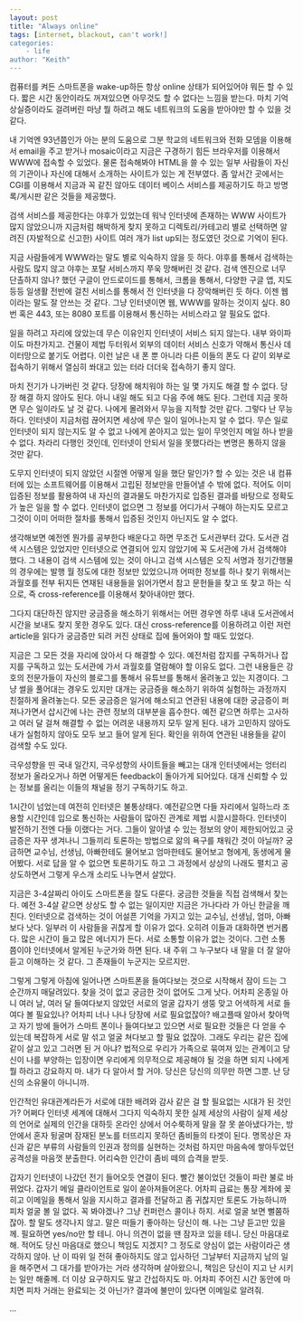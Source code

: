 ```yaml
---
layout: post
title: "Always online"
tags: [internet, blackout, can't work!]
categories:
    - life
author: "Keith"
---
```


컴퓨터를 켜든 스마트폰을 wake-up하든 항상 online 상태가 되어있어야 뭐든 할 수 있다. 짧은 시간 동안이라도 꺼져있으면 아무것도 할 수 없다는 느낌을 받는다. 마치 기억상실증이라도 걸려버린 마냥 뭘 하려고 해도 네트워크의 도움을 받아야만 할 수 있을 것 같다. 

내 기억엔 93년쯤인가 아는 분의 도움으로 그분 학교의 네트워크와 전화 모뎀을 이용해서 email을 주고 받거나 mosaic이라고 지금은 구경하기 힘든 브라우저를 이용해서 WWW에 접속할 수 있었다. 물론 접속해봐야 HTML을 쓸 수 있는 일부 사람들이 자신의 기관이나 자신에 대해서 소개하는 사이트가 있는 게 전부였다. 좀 앞서간 곳에서는 CGI를 이용해서 지금과 꼭 같진 않아도 데이터 베이스 서비스를 제공하기도 하고 방명록/게시판 같은 것들을 제공했다. 

검색 서비스를 제공한다는 야후가 있었는데 워낙 인터넷에 존재하는 WWW 사이트가 많지 않았으니까 지금처럼 해박하게 찾지 못하고 디렉토리/카테고리 별로 선택하면 알려진 (자발적으로 신고한) 사이트 여러 개가 list up되는 정도였던 것으로 기억이 된다. 

지금 사람들에게 WWW라는 말도 별로 익숙하지 않을 듯 하다. 야후를 통해서 검색하는 사람도 많지 않고 야후는 포탈 서비스까지 쭈욱 망해버린 것 같다. 검색 엔진으로 너무 단촐하지 않나? 했던 구글이 안드로이드를 통해서, 크롬을 통해서, 다양한 구글 앱, 지도 등등 일생활 전반에 걸친 서비스를 통해서 전 인터넷을 다 장악해버린 듯 하다. 이젠 웹이라는 말도 잘 안쓰는 것 같다. 그냥 인터넷이면 웹, WWW를 말하는 것이지 싶다. 80번 혹은 443, 또는 8080 포트를 이용해서 통신하는 서비스라고 알 필요도 없다.

일을 하려고 자리에 앉았는데 무슨 이유인지 인터넷이 서비스 되지 않는다. 내부 와이파이도 마찬가지고. 건물이 제법 두터워서 외부의 데이터 서비스 신호가 약해서 통신사 데이터망으로 붙기도 어렵다. 이런 날은 내 폰 뿐 아니라 다른 이들의 폰도 다 같이 외부로 접속하기 위해서 열심히 쏴대고 있는 터라 더더욱 접속하기 좋지 않다. 

마치 전기가 나가버린 것 같다. 당장에 해치워야 하는 일 몇 가지도 해결 할 수 없다. 당장 해결 하지 않아도 된다. 아니 내일 해도 되고 다음 주에 해도 된다. 그런데 지금 못하면 무슨 일이라도 날 것 같다. 나에게 몰려와서 무능을 지적할 것만 같다. 그렇다 난 무능하다. 인터넷이 지금처럼 끊어지면 세상에 무슨 일이 일어나는지 알 수 없다. 무슨 일로 인터넷이 되지 않는지도 알 수 없고 나에게 쏟아지고 있는 일이 무엇인지 메일 하나 받을 수 없다. 차라리 다행인 것인데, 인터넷이 안되서 일을 못했다라는 변명은 통하지 않을 것만 같다. 

도무지 인터넷이 되지 않았던 시절엔 어떻게 일을 했단 말인가? 할 수 있는 것은 내 컴퓨터에 있는 소프트웨어를 이용해서 고립된 정보만을 만들어낼 수 밖에 없다. 적어도 이미 입증된 정보를 활용하여 내 자신의 결과물도 마찬가지로 입증된 결과를 바탕으로 정확도가 높은 일을 할 수 없다. 인터넷이 없으면 그 정보를 어디가서 구해야 하는지도 모르고 그것이 이미 어떠한 절차를 통해서 입증된 것인지 아닌지도 알 수 없다. 

생각해보면 예전엔 뭔가를 공부한다 배운다고 하면 무조건 도서관부터 갔다. 도서관 검색 시스템은 있었지만 인터넷으로 연결되어 있지 않았기에 꼭 도서관에 가서 검색해야 했다. 그 내용이 검색 시스템에 있는 것이 아니고 검색 시스템은 오직 서명과 정기간행물의 경우에는 발행 월 정도에 대한 정보만 있었으니까 어떠한 정보를 하나 찾기 위해서는 과월호를 전부 뒤지든 연재된 내용들을 읽어가면서 참고 문헌들을 찾고 또 찾고 하는 식으로, 즉 cross-reference를 이용해서 찾아내야만 했다. 

그다지 대단하진 않지만 궁금증을 해소하기 위해서는 어떤 경우엔 하루 내내 도서관에서 시간을 보내도 찾지 못한 경우도 있다. 대신 cross-reference를 이용하려고 이런 저런 article을 읽다가 궁금증만 되려 커진 상태로 집에 돌어와야 할 때도 있었다. 

지금은 그 모든 것을 자리에 앉아서 다 해결할 수 있다. 예전처럼 잡지를 구독하거나 잡지를 구독하고 있는 도서관에 가서 과월호를 열람해야 할 이유도 없다. 그런 내용들은 강호의 전문가들이 자신의 블로그를 통해서 유튜브를 통해서 올려놓고 있는 지경이다. 그냥 썰을 풀어대는 경우도 있지만 대개는 궁금증을 해소하기 위하여 실험하는 과정까지 친절하게 올려놓는다. 모든 궁금증은 일거에 해소되고 연관된 내용에 대한 궁금증이 퍼져나가면서 삽시간에 나는 관련 정보의 대부분을 흡수한다. 예전 같으면 하루는 고사하고 여러 달 걸쳐 해결할 수 없는 어려운 내용까지 모두 알게 된다. 내가 고민하지 않아도 내가 실험하지 않아도 모두 보고 들어 알게 된다. 확인을 위하여 연관된 내용들을 같이 검색할 수도 있다. 

극우성향을 띤 국내 일간지, 극우성향의 사이트들을 빼고는 대개 인터넷에서는 엉터리 정보가 올라오거나 하면 어떻게든 feedback이 돌아가게 되어있다. 대개 신뢰할 수 있는 정보를 올리는 이들의 채널을 정기 구독하기도 하고.

1시간이 넘었는데 여전히 인터넷은 불통상태다. 예전같으면 다들 자리에서 일하느라 조용할 시간인데 입으로 통신하는 사람들이 많아진 관계로 제법 시끌시끌하다. 인터넷이 발전하기 전엔 다들 이랬다는 거다. 그들이 알아낼 수 있는 정보의 양이 제한되어있고 궁금증은 자꾸 생겨나니 그들끼리 토론하는 방법으로 앎의 욕구를 채워간 것이 아닐까? 궁금하면 교수님, 선생님, 아빠한테도 물어보고 엄마한테도 물어보고 형에게, 동생에게 물어봤다. 서로 답을 알 수 없으면 토론하기도 하고 그 과정에서 상상의 나래도 펼치고 공상도하면서 그렇게 우스개 소리도 나누면서 살았다.

지금은 3-4살짜리 아이도 스마트폰을 잘도 다룬다. 궁금한 것들을 직접 검색해서 찾는다. 예전 3-4살 같으면 상상도 할 수 없는 일이지만 지금은 가나다라 가 아닌 한글을 깨친다. 인터넷으로 검색하는 것이 어설픈 기억을 가지고 있는 교수님, 선생님, 엄마, 아빠보다 낫다. 일부러 이 사람들을 귀찮게 할 이유가 없다. 오히려 이들과 대화하면 번거롭다. 많은 시간이 들고 많은 에너지가 든다. 서로 소통할 이유가 없는 것이다. 그런 소통 쯤이야 인터넷에서 알게된 누군가와 하면 된다. 내 주위 그 누구보다 내 말을 더 잘 알아듣고 이해하는 것 같다. 그 존재들이 누군지는 모르지만. 

그렇게 그렇게 아침에 일어나면 스마트폰을 들여다보는 것으로 시작해서 잠이 드는 그 순간까지 매달려있다. 찾을 것이 없고 궁금한 것이 없어도 그게 낫다. 어차피 온종일 아니 여러 날, 여러 달 들여다보지 않았던 서로의 얼굴 갑자기 생뚱 맞고 어색하게 서로 들여다 볼 필요있나? 어차피 너나 나나 당장에 서로 필요없잖아? 배고플때 알아서 찾아먹고 자기 방에 들어가 스마트 폰이나 들여다보고 있으면 서로 필요한 것들은 다 얻을 수 있는데 복잡하게 서로 말 섞고 얼굴 쳐다보고 할 필요 없잖아. 그래도 우리는 같은 집에 같이 살고 있고 그러면 된 거 아냐? 법적으로 우리가 가족으로 묶여져 있는 관계이고 당신이 나를 부양하는 입장이면 우리에게 의무적으로 제공해야 될 것을 하면 되지 나에게 뭘 하라고 강요하지 마. 내가 다 알아서 할 거야. 당신은 당신의 의무만 하면 그뿐. 난 당신의 소유물이 아니니까. 

인간적인 유대관계라든가 서로에 대한 배려와 감사 같은 걸 할 필요없는 시대가 된 것인가? 어쩌다 인터넷 세계에 대해서 그다지 익숙하지 못한 실제 세상의 사람이 실제 세상의 언어로 실제의 인간을 대하듯 온라인 상에서 어수룩하게 말을 잘 못 쏟아냈다가는, 방안에서 혼자 뒹굴며 잠재된 분노를 터뜨리지 못하던 좀비들의 타겟이 된다. 명목상은 자신과 같은 부류의 사람들의 인권과 정의를 실현하는 것처럼 하지만 마음속에 쌓아두었던 공격성을 마음껏 분출한다. 어리숙한 인간이 좀비 떼의 습격을 받듯.

갑자기 인터넷이 나갔던 전기 들어오듯 연결이 된다. 빨간 불이었던 것들이 파란 불로 바뀌었다. 갑자기 메일 클라이언트로 일이 쏟아져들어온다. 어차피 급료는 통장 계좌에 꽂히고 이메일을 통해서 일을 지시하고 결과를 전달하고 좀 귀찮지만 토론도 가능하니까 피차 얼굴 볼 일 없다. 꼭 봐야겠나? 그냥 컨퍼런스 콜이나 하지. 서로 얼굴 보면 뻘쭘하잖아. 할 말도 생각나지 않고. 말은 떠들기 좋아하는 당신이 해. 나는 그냥 듣고만 있을께. 필요하면 yes/no만 할 테니. 아니 의견이 없을 땐 잠자코 있을 테니. 당신 마음대로 해. 적어도 당신 마음대로 했으니 책임도 지겠지? 그 정도로 양심이 없는 사람이라곤 생각하지 않아. 난 이 따위 일 전혀 좋아하지도 않고 입사하던 그날부터 지금까지 남의 일을 해주면서 그 대가를 받아가는 거라 생각하며 살아왔으니, 책임은 당신이 지고 난 시키는 일만 해줄께. 더 이상 요구하지도 말고 간섭하지도 마. 어차피 주어진 시간 동안에 마치면 피차 거래는 완료되는 것 아닌가? 결과에 불만이 있다면 이메일로 알려줘.

...

